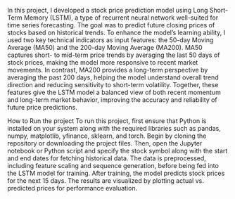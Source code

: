 In this project, I developed a stock price prediction model using Long Short-Term Memory (LSTM), a type of recurrent neural network well-suited for time series 
forecasting. The goal was to predict future closing prices of stocks based on historical trends. To enhance the model’s learning ability, I used two key technical 
indicators as input features: the 50-day Moving Average (MA50) and the 200-day Moving Average (MA200). MA50 captures short- to mid-term price trends by averaging 
the last 50 days of stock prices, making the model more responsive to recent market movements. In contrast, MA200 provides a long-term perspective by averaging the
past 200 days, helping the model understand overall trend direction and reducing sensitivity to short-term volatility. Together, these features give the LSTM model
a balanced view of both recent momentum and long-term market behavior, improving the accuracy and reliability of future price predictions.

How to Run the project 
To run this project, first ensure that Python is installed on your system along with the required libraries such as pandas, numpy, matplotlib, yfinance, sklearn, 
and torch. Begin by cloning the repository or downloading the project files. Then, open the Jupyter notebook or Python script and specify the stock symbol along with 
the start and end dates for fetching historical data. The data is preprocessed, including feature scaling and sequence generation, before being fed into the LSTM
model for training. After training, the model predicts stock prices for the next 15 days. The results are visualized by plotting actual vs. predicted prices for 
performance evaluation.
